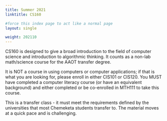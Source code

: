 ```yaml
---
title: Summer 2021
linktitle: CS160

#force this index page to act like a normal page
layout: single

weight: 202110
---
```


CS160 is designed to give a broad introduction to the field of computer science and introduction
to algorithmic thinking. It counts as a non-lab math/science course for the AAOT transfer degree.

It is NOT a course in using computers or computer applications; if that is what you are looking
for, please enroll in either CIS101 or CIS120. You MUST have completed a computer literacy
course (or have an equivalent background) and either completed or be co-enrolled in MTH111 to
take this course.

This is a transfer class - it must meet the requirements defined by the universities that most
Chemeketa students transfer to. The material moves at a quick pace and is challenging.
